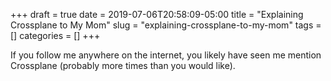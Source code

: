 +++ 
draft = true
date = 2019-07-06T20:58:09-05:00
title = "Explaining Crossplane to My Mom"
slug = "explaining-crossplane-to-my-mom" 
tags = []
categories = []
+++

If you follow me anywhere on the internet, you likely have seen me mention Crossplane (probably more times than you would like).
